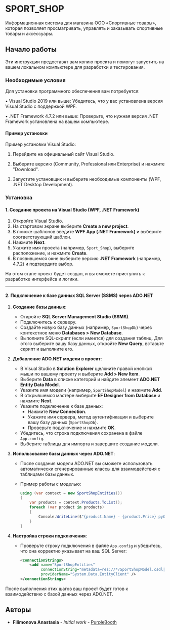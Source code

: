# SPORT_SHOP

Информационная система для магазина ООО «Спортивные товары», которая позволяет просматривать, управлять и заказывать спортивные товары и аксессуары.

## Начало работы

Эти инструкции предоставят вам копию проекта и помогут запустить на вашем локальном компьютере для разработки и тестирования.

### Необходимые условия

Для установки программного обеспечения вам потребуется:

• Visual Studio 2019 или выше: Убедитесь, что у вас установлена версия Visual Studio с поддержкой WPF.

• .NET Framework 4.7.2 или выше: Проверьте, что нужная версия .NET Framework установлена на вашем компьютере.


#### Пример установки

Пример установки Visual Studio:

1. Перейдите на официальный сайт Visual Studio.

2. Выберите версию (Community, Professional или Enterprise) и нажмите "Download".

3. Запустите установщик и выберите необходимые компоненты (WPF, .NET Desktop Development).

### Установка

#### 1. Создание проекта на Visual Studio (WPF, .NET Framework)

1. Откройте Visual Studio.
2. На стартовом экране выберите **Create a new project**.
3. В поиске шаблонов введите **WPF App (.NET Framework)** и выберите соответствующий шаблон.
4. Нажмите **Next**.
5. Укажите имя проекта (например, `Sport_Shop`), выберите расположение, и нажмите **Create**.
6. В появившемся окне выберите версию **.NET Framework** (например, 4.7.2) и подтвердите выбор.

На этом этапе проект будет создан, и вы сможете приступить к разработке интерфейса и логики.

---

#### 2. Подключение к базе данных SQL Server (SSMS) через ADO.NET

1. **Создание базы данных**:
   - Откройте **SQL Server Management Studio (SSMS)**.
   - Подключитесь к серверу.
   - Создайте новую базу данных (например, `SportShopDb`) через контекстное меню **Databases > New Database**.
   - Выполните SQL-скрипт (если имеется) для создания таблиц. Для этого выберите вашу базу данных, откройте **New Query**, вставьте скрипт и выполните его.

2. **Добавление ADO.NET модели в проект**:
   - В Visual Studio в **Solution Explorer** щелкните правой кнопкой мыши по вашему проекту и выберите **Add > New Item**.
   - Выберите **Data** в списке категорий и найдите элемент **ADO.NET Entity Data Model**.
   - Укажите имя модели (например, `SportShopModel`) и нажмите **Add**.
   - В открывшемся мастере выберите **EF Designer from Database** и нажмите **Next**.
   - Укажите подключение к базе данных:
     - Нажмите **New Connection**.
     - Укажите имя сервера, метод аутентификации и выберите вашу базу данных (`SportShopDb`).
     - Проверьте подключение и нажмите **OK**.
   - Убедитесь, что строка подключения сохранена в файле `App.config`.
   - Выберите таблицы для импорта и завершите создание модели.

3. **Использование базы данных через ADO.NET**:
   - После создания модели ADO.NET вы сможете использовать автоматически сгенерированные классы для взаимодействия с таблицами базы данных.
   - Пример работы с моделью:

     ```csharp
     using (var context = new SportShopEntities())
     {
         var products = context.Products.ToList();
         foreach (var product in products)
         {
             Console.WriteLine($"{product.Name} - {product.Price} руб.");
         }
     }
     ```

4. **Настройка строки подключения**:
   - Проверьте строку подключения в файле `App.config` и убедитесь, что она корректно указывает на ваш SQL Server:

     ```xml
     <connectionStrings>
         <add name="SportShopEntities"
              connectionString="metadata=res://*/SportShopModel.csdl|res://*/SportShopModel.ssdl|res://*/SportShopModel.msl;provider=System.Data.SqlClient;provider connection string=&quot;data source=YourServerName;initial catalog=SportShopDb;integrated security=True;MultipleActiveResultSets=True;App=EntityFramework&quot;"
              providerName="System.Data.EntityClient" />
     </connectionStrings>
     ```

После выполнения этих шагов ваш проект будет готов к взаимодействию с базой данных через ADO.NET.

## Авторы

* **Filimonova Anastasia** - *Initial work* - [PurpleBooth](https://github.com/PurpleBooth)



